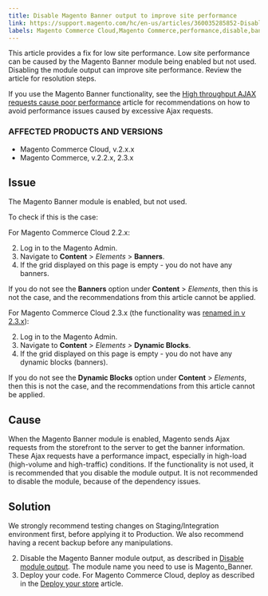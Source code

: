 ```yaml
---
title: Disable Magento Banner output to improve site performance    
link: https://support.magento.com/hc/en-us/articles/360035285852-Disable-Magento-Banner-output-to-improve-site-performance-
labels: Magento Commerce Cloud,Magento Commerce,performance,disable,banner,AJAX requests,2.3.x,2.2.x,2.x.x,how to
---
```


This article provides a fix for low site performance. Low site performance can be caused by the Magento Banner module being enabled but not used. Disabling the module output can improve site performance. Review the article for resolution steps.

 If you use the Magento Banner functionality, see the [High throughput AJAX requests cause poor performance](https://support.magento.com/hc/en-us/articles/360039286472-High-throughput-AJAX-requests-cause-poor-performance) article for recommendations on how to avoid performance issues caused by excessive Ajax requests.

 ### AFFECTED PRODUCTS AND VERSIONS

 
 * Magento Commerce Cloud, v.2.x.x 
 * Magento Commerce, v.2.2.x, 2.3.x
 
 Issue
-----

 The Magento Banner module is enabled, but not used. 

 To check if this is the case:

 For Magento Commerce Cloud 2.2.x:

 
 2. Log in to the Magento Admin.
 4. Navigate to **Content** > *Elements* > **Banners**. 
 6. If the grid displayed on this page is empty - you do not have any banners. 
 
 If you do not see the **Banners** option under **Content** > *Elements*, then this is not the case, and the recommendations from this article cannot be applied. 

 For Magento Commerce Cloud 2.3.x (the functionality was [renamed in v 2.3.x](https://devdocs.magento.com/guides/v2.3/release-notes/ReleaseNotes2.3.0Commerce.html#banner-now-dynamic-block)): 

 
 2. Log in to the Magento Admin.
 4. Navigate to **Content** > *Elements >* **Dynamic Blocks**.
 6. If the grid displayed on this page is empty - you do not have any dynamic blocks (banners). 
 
 If you do not see the **Dynamic Blocks** option under **Content** > *Elements*, then this is not the case, and the recommendations from this article cannot be applied. 

 Cause
-----

 When the Magento Banner module is enabled, Magento sends Ajax requests from the storefront to the server to get the banner information. These Ajax requests have a performance impact, especially in high-load (high-volume and high-traffic) conditions. If the functionality is not used, it is recommended that you disable the module output. It is not recommended to disable the module, because of the dependency issues. 

 Solution
--------

 We strongly recommend testing changes on Staging/Integration environment first, before applying it to Production. We also recommend having a recent backup before any manipulations.

 
 2. Disable the Magento Banner module output, as described in [Disable module output](https://devdocs.magento.com/guides/v2.3/config-guide/config/disable-module-output.html). The module name you need to use is Magento\_Banner.
 4. Deploy your code. For Magento Commerce Cloud, deploy as described in the [Deploy your store](https://devdocs.magento.com/guides/v2.3/cloud/live/stage-prod-live.html) article.
 
  

